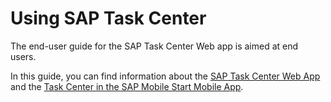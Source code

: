 <!-- loio7de5ff4abbe146d18a20fff5c70e4083 -->

# Using SAP Task Center

The end-user guide for the SAP Task Center Web app is aimed at end users.

In this guide, you can find information about the [SAP Task Center Web App](sap-task-center-web-app-b572094.md) and the [Task Center in the SAP Mobile Start Mobile App](task-center-in-the-sap-mobile-start-mobile-app-cb7cab6.md).

